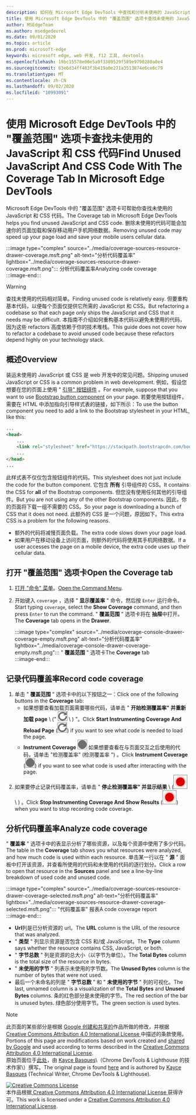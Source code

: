 ```yaml
---
description: 如何在 Microsoft Edge DevTools 中查找和分析未使用的 JavaScript 和 CSS 代码。
title: 使用 Microsoft Edge DevTools 中的 "覆盖范围" 选项卡查找未使用的 JavaScript 和 CSS 代码
author: MSEdgeTeam
ms.author: msedgedevrel
ms.date: 09/01/2020
ms.topic: article
ms.prod: microsoft-edge
keywords: microsoft edge, web 开发, f12 工具, devtools
ms.openlocfilehash: 19bc15578e00e5a9f3389529f589e9790280a0e4
ms.sourcegitcommit: 63e6d34ff483f3b419a0e271a3513874e6ce6c79
ms.translationtype: MT
ms.contentlocale: zh-CN
ms.lasthandoff: 09/02/2020
ms.locfileid: "10993091"
---
```

<!-- Copyright Kayce Basques 

   Licensed under the Apache License, Version 2.0 (the "License");
   you may not use this file except in compliance with the License.
   You may obtain a copy of the License at

       https://www.apache.org/licenses/LICENSE-2.0

   Unless required by applicable law or agreed to in writing, software
   distributed under the License is distributed on an "AS IS" BASIS,
   WITHOUT WARRANTIES OR CONDITIONS OF ANY KIND, either express or implied.
   See the License for the specific language governing permissions and
   limitations under the License.  -->





# <span data-ttu-id="8dc0c-104">使用 Microsoft Edge DevTools 中的 "覆盖范围" 选项卡查找未使用的 JavaScript 和 CSS 代码</span><span class="sxs-lookup"><span data-stu-id="8dc0c-104">Find Unused JavaScript And CSS Code With The Coverage Tab In Microsoft Edge DevTools</span></span>   



<span data-ttu-id="8dc0c-105">Microsoft Edge DevTools 中的 "覆盖范围" 选项卡可帮助你查找未使用的 JavaScript 和 CSS 代码。</span><span class="sxs-lookup"><span data-stu-id="8dc0c-105">The Coverage tab in Microsoft Edge DevTools helps you find unused JavaScript and CSS code.</span></span>  <span data-ttu-id="8dc0c-106">删除未使用的代码可能会加速你的页面加载和保存移动用户手机网络数据。</span><span class="sxs-lookup"><span data-stu-id="8dc0c-106">Removing unused code may speed up your page load and save your mobile users cellular data.</span></span>  

:::image type="complex" source="../media/coverage-sources-resource-drawer-coverage.msft.png" alt-text="分析代码覆盖率" lightbox="../media/coverage-sources-resource-drawer-coverage.msft.png":::
   <span data-ttu-id="8dc0c-108">分析代码覆盖率</span><span class="sxs-lookup"><span data-stu-id="8dc0c-108">Analyzing code coverage</span></span>  
:::image-end:::  

> [!WARNING]
> <span data-ttu-id="8dc0c-109">查找未使用的代码相对简单。</span><span class="sxs-lookup"><span data-stu-id="8dc0c-109">Finding unused code is relatively easy.</span></span>  <span data-ttu-id="8dc0c-110">但要重构基本代码，以便每个页面仅提供它所需的 JavaScript 和 CSS。</span><span class="sxs-lookup"><span data-stu-id="8dc0c-110">But refactoring a codebase so that each page only ships the JavaScript and CSS that it needs may be difficult.</span></span>  <span data-ttu-id="8dc0c-111">本指南不介绍如何重构基本代码以避免未使用的代码，因为这些 refactors 高度依赖于你的技术堆栈。</span><span class="sxs-lookup"><span data-stu-id="8dc0c-111">This guide does not cover how to refactor a codebase to avoid unused code because these refactors depend highly on your technology stack.</span></span>  

## <span data-ttu-id="8dc0c-112">概述</span><span class="sxs-lookup"><span data-stu-id="8dc0c-112">Overview</span></span>   

<span data-ttu-id="8dc0c-113">装运未使用的 JavaScript 或 CSS 是 web 开发中的常见问题。</span><span class="sxs-lookup"><span data-stu-id="8dc0c-113">Shipping unused JavaScript or CSS is a common problem in web development.</span></span>  <span data-ttu-id="8dc0c-114">例如，假设您想要在您的页面上使用 " [引导" 按钮组件][BootstrapButtons] 。</span><span class="sxs-lookup"><span data-stu-id="8dc0c-114">For example, suppose that you want to use [Bootstrap button component][BootstrapButtons] on your page.</span></span>  <span data-ttu-id="8dc0c-115">若要使用按钮组件，需要在 HTML 中添加指向引导样式表的链接，如下所示：</span><span class="sxs-lookup"><span data-stu-id="8dc0c-115">To use the button component you need to add a link to the Bootstrap stylesheet in your HTML, like this:</span></span>  

```html
...
<head>
    ...
    <link rel="stylesheet" href="https://stackpath.bootstrapcdn.com/bootstrap/4.3.1/css/bootstrap.min.css" integrity="sha384-ggOyR0iXCbMQv3Xipma34MD+dH/1fQ784/j6cY/iJTQUOhcWr7x9JvoRxT2MZw1T" crossorigin="anonymous">
    ...
</head>
...
```  

<span data-ttu-id="8dc0c-116">此样式表不仅仅包含按钮组件的代码。</span><span class="sxs-lookup"><span data-stu-id="8dc0c-116">This stylesheet does not just include the code for the button component.</span></span>  <span data-ttu-id="8dc0c-117">它包含 **所有** 引导组件的 CSS。</span><span class="sxs-lookup"><span data-stu-id="8dc0c-117">It contains the CSS for **all** of the Bootstrap components.</span></span>  <span data-ttu-id="8dc0c-118">但您没有使用任何其他的引导组件。</span><span class="sxs-lookup"><span data-stu-id="8dc0c-118">But you are not using any of the other Bootstrap components.</span></span>  <span data-ttu-id="8dc0c-119">因此，你的页面将下载一组不需要的 CSS。</span><span class="sxs-lookup"><span data-stu-id="8dc0c-119">So your page is downloading a bunch of CSS that it does not need.</span></span>  <span data-ttu-id="8dc0c-120">此额外的 CSS 是一个问题，原因如下。</span><span class="sxs-lookup"><span data-stu-id="8dc0c-120">This extra CSS is a problem for the following reasons.</span></span>  

*   <span data-ttu-id="8dc0c-121">额外的代码将减慢页面负载。</span><span class="sxs-lookup"><span data-stu-id="8dc0c-121">The extra code slows down your page load.</span></span>  <!--See [Render-Blocking CSS][render].  -->  
*   <span data-ttu-id="8dc0c-122">如果用户在移动设备上访问页面，则额外的代码将使用其手机网络数据。</span><span class="sxs-lookup"><span data-stu-id="8dc0c-122">If a user accesses the page on a mobile device, the extra code uses up their cellular data.</span></span>  
    
<!--[render]: /web/fundamentals/performance/critical-rendering-path/render-blocking-css  -->  

## <span data-ttu-id="8dc0c-123">打开 "覆盖范围" 选项卡</span><span class="sxs-lookup"><span data-stu-id="8dc0c-123">Open the Coverage tab</span></span>   

1.  <span data-ttu-id="8dc0c-124">[打开 "命令" 菜单][DevToolsCommandMenu]。</span><span class="sxs-lookup"><span data-stu-id="8dc0c-124">[Open the Command Menu][DevToolsCommandMenu].</span></span>  
1.  <span data-ttu-id="8dc0c-125">开始键入 `coverage` ，选择 " **显示覆盖率** " 命令，然后按 `Enter` 运行命令。</span><span class="sxs-lookup"><span data-stu-id="8dc0c-125">Start typing `coverage`, select the **Show Coverage** command, and then press `Enter` to run the command.</span></span>  <span data-ttu-id="8dc0c-126">" **覆盖范围** " 选项卡将在 **抽屉**中打开。</span><span class="sxs-lookup"><span data-stu-id="8dc0c-126">The **Coverage** tab opens in the **Drawer**.</span></span>  

    :::image type="complex" source="../media/coverage-console-drawer-coverage-empty.msft.png" alt-text="分析代码覆盖率" lightbox="../media/coverage-console-drawer-coverage-empty.msft.png":::
       <span data-ttu-id="8dc0c-128">" **覆盖范围** " 选项卡</span><span class="sxs-lookup"><span data-stu-id="8dc0c-128">The **Coverage** tab</span></span>  
    :::image-end:::  
    
## <span data-ttu-id="8dc0c-129">记录代码覆盖率</span><span class="sxs-lookup"><span data-stu-id="8dc0c-129">Record code coverage</span></span>   

1.  <span data-ttu-id="8dc0c-130">单击 " **覆盖范围** " 选项卡中的以下按钮之一：</span><span class="sxs-lookup"><span data-stu-id="8dc0c-130">Click one of the following buttons in the **Coverage** tab:</span></span>  
    *   <span data-ttu-id="8dc0c-131">如果想要查看加载页面需要哪些代码，请单击 " **开始检测覆盖率" 并重新加载 page** \ (" ![ 开始检测覆盖率" 和 "重新加载页面 ][ImageReloadIcon] \ ) "。</span><span class="sxs-lookup"><span data-stu-id="8dc0c-131">Click **Start Instrumenting Coverage And Reload Page** \(![Start Instrumenting Coverage And Reload Page][ImageReloadIcon]\) if you want to see what code is needed to load the page.</span></span>  
    *   <span data-ttu-id="8dc0c-132">**Instrument Coverage** ![ ][ImageRecordIcon] 如果想要查看在与页面交互之后使用的代码，请单击 "检测覆盖率" (检测覆盖率 ") 。</span><span class="sxs-lookup"><span data-stu-id="8dc0c-132">Click **Instrument Coverage** \(![Instrument Coverage][ImageRecordIcon]\) if you want to see what code is used after interacting with the page.</span></span>  
1.  <span data-ttu-id="8dc0c-133">如果要停止记录代码覆盖率，请单击 " **停止检测覆盖率" 并显示结果** \ (![ 停止检测覆盖率和显示结果 ][ImageStopIcon] \ ) 。</span><span class="sxs-lookup"><span data-stu-id="8dc0c-133">Click **Stop Instrumenting Coverage And Show Results** \(![Stop Instrumenting Coverage And Show Results][ImageStopIcon]\) when you want to stop recording code coverage.</span></span>  
    
## <span data-ttu-id="8dc0c-134">分析代码覆盖率</span><span class="sxs-lookup"><span data-stu-id="8dc0c-134">Analyze code coverage</span></span>   

<span data-ttu-id="8dc0c-135">" **覆盖率** " 选项卡中的表显示分析了哪些资源，以及每个资源中使用了多少代码。</span><span class="sxs-lookup"><span data-stu-id="8dc0c-135">The table in the **Coverage** tab shows you what resources were analyzed, and how much code is used within each resource.</span></span>  <span data-ttu-id="8dc0c-136">单击某一行以在 " **源** " 面板中打开该资源，并查看所使用的代码和未使用的代码的逐行划分。</span><span class="sxs-lookup"><span data-stu-id="8dc0c-136">Click a row to open that resource in the **Sources** panel and see a line-by-line breakdown of used code and unused code.</span></span>  

:::image type="complex" source="../media/coverage-sources-resource-drawer-coverage-selected.msft.png" alt-text="分析代码覆盖率" lightbox="../media/coverage-sources-resource-drawer-coverage-selected.msft.png":::
   <span data-ttu-id="8dc0c-138">"代码覆盖率" 报表</span><span class="sxs-lookup"><span data-stu-id="8dc0c-138">A code coverage report</span></span>  
:::image-end:::  

*   <span data-ttu-id="8dc0c-139">**Url**列是已分析资源的 url。</span><span class="sxs-lookup"><span data-stu-id="8dc0c-139">The **URL** column is the URL of the resource that was analyzed.</span></span>  
*   <span data-ttu-id="8dc0c-140">" **类型** " 列显示资源是否包含 CSS 和/或 JavaScript。</span><span class="sxs-lookup"><span data-stu-id="8dc0c-140">The **Type** column says whether the resource contains CSS, JavaScript, or both.</span></span>  
*   <span data-ttu-id="8dc0c-141">" **字节总数** " 列是资源的总大小（以字节为单位）。</span><span class="sxs-lookup"><span data-stu-id="8dc0c-141">The **Total Bytes** column is the total size of the resource in bytes.</span></span>  
*   <span data-ttu-id="8dc0c-142">" **未使用的字节** " 列表示未使用的字节数。</span><span class="sxs-lookup"><span data-stu-id="8dc0c-142">The **Unused Bytes** column is the number of bytes that were not used.</span></span>  
*   <span data-ttu-id="8dc0c-143">最后一个未命名的列是 " **字节总数** " 和 " **未使用的字节** " 列的可视化。</span><span class="sxs-lookup"><span data-stu-id="8dc0c-143">The last, unnamed column is a visualization of the **Total Bytes** and **Unused Bytes** columns.</span></span>  <span data-ttu-id="8dc0c-144">条的红色部分是未使用的字节。</span><span class="sxs-lookup"><span data-stu-id="8dc0c-144">The red section of the bar is unused bytes.</span></span>  <span data-ttu-id="8dc0c-145">绿色部分使用字节。</span><span class="sxs-lookup"><span data-stu-id="8dc0c-145">The green section is used bytes.</span></span>  
    
<!--  
 


-->  

<!-- image links -->  

[ImageReloadIcon]: ../media/reload-icon.msft.png  
[ImageRecordIcon]: ../media/record-icon.msft.png  
[ImageStopIcon]: ../media/stop-icon.msft.png  

<!-- links -->  

[DevToolsCommandMenu]: ../command-menu/index.md "通过 Microsoft Edge DevTools 命令菜单运行命令 |Microsoft 文档"  

[BootstrapButtons]: https://getbootstrap.com/docs/4.3/components/buttons "按钮-引导"  

> [!NOTE]
> <span data-ttu-id="8dc0c-148">此页面的某些部分是根据 [Google 创建和共享的][GoogleSitePolicies]作品所做的修改，并根据[ Creative Commons Attribution 4.0 International License ][CCA4IL]中描述的条款使用。</span><span class="sxs-lookup"><span data-stu-id="8dc0c-148">Portions of this page are modifications based on work created and [shared by Google][GoogleSitePolicies] and used according to terms described in the [Creative Commons Attribution 4.0 International License][CCA4IL].</span></span>  
> <span data-ttu-id="8dc0c-149">原始页面位于[此处](https://developers.google.com/web/tools/chrome-devtools/coverage/index)，由 [Kayce Basques][KayceBasques]\（Chrome DevTools \& Lighthouse 的技术作家\）撰写。</span><span class="sxs-lookup"><span data-stu-id="8dc0c-149">The original page is found [here](https://developers.google.com/web/tools/chrome-devtools/coverage/index) and is authored by [Kayce Basques][KayceBasques] \(Technical Writer, Chrome DevTools \& Lighthouse\).</span></span>  

[![Creative Commons License][CCby4Image]][CCA4IL]  
<span data-ttu-id="8dc0c-151">本作品根据[ Creative Commons Attribution 4.0 International License ][CCA4IL]获得许可。</span><span class="sxs-lookup"><span data-stu-id="8dc0c-151">This work is licensed under a [Creative Commons Attribution 4.0 International License][CCA4IL].</span></span>  

[CCA4IL]: https://creativecommons.org/licenses/by/4.0  
[CCby4Image]: https://i.creativecommons.org/l/by/4.0/88x31.png  
[GoogleSitePolicies]: https://developers.google.com/terms/site-policies  
[KayceBasques]: https://developers.google.com/web/resources/contributors/kaycebasques  
